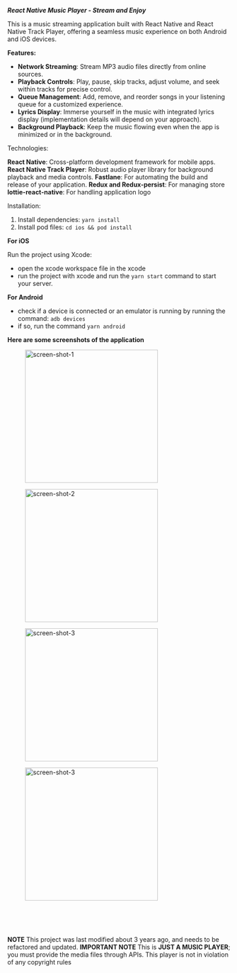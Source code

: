 ***React Native Music Player - Stream and Enjoy***

This is a music streaming application built with React Native and React Native Track Player, offering a seamless music experience on both Android and iOS devices.

**Features:**

- **Network Streaming**: Stream MP3 audio files directly from online sources.
- **Playback Controls**: Play, pause, skip tracks, adjust volume, and seek within tracks for precise control.
- **Queue Management**: Add, remove, and reorder songs in your listening queue for a customized experience.
- **Lyrics Display**: Immerse yourself in the music with integrated lyrics display (implementation details will depend on your approach).
- **Background Playback**: Keep the music flowing even when the app is minimized or in the background.

Technologies:

**React Native**: Cross-platform development framework for mobile apps.
**React Native Track Player**: Robust audio player library for background playback and media controls.
**Fastlane**: For automating the build and release of your application.
**Redux and Redux-persist**: For managing store
**lottie-react-native**: For handling application logo

Installation:

1. Install dependencies: `yarn install`
2. Install pod files: `cd ios && pod install`

**For iOS**

Run the project using Xcode:
- open the xcode workspace file in the xcode
- run the project with xcode and run the `yarn start` command to start your server.

**For Android**

- check if a device is connected or an emulator is running by running the command:
`adb devices`
- if so, run the command `yarn android`

**Here are some screenshots of the application**
<figure>
    <img src="https://github.com/ZahraKhanjani/Musicify-Mobile-Application/assets/30265908/85707257-0135-4fc7-b40d-8de48dd9e2ea"
         alt="screen-shot-1" width="300">
</figure>
<figure>
    <img src="https://github.com/ZahraKhanjani/Musicify-Mobile-Application/assets/30265908/0be312b4-12fb-4f54-9af9-0911a2e53567"
         alt="screen-shot-2" width="300">
</figure>
<figure>
    <img src="https://github.com/ZahraKhanjani/Musicify-Mobile-Application/assets/30265908/1fe169eb-2c57-41eb-93ef-a65b091e093f"
         alt="screen-shot-3" width="300">
</figure>
<figure>
    <img src="https://github.com/ZahraKhanjani/Musicify-Mobile-Application/assets/30265908/5c0e3abf-55c4-440c-b693-2e2ba48c3c6b"
         alt="screen-shot-3" width="300">
</figure>


<br/>
<br/>
<br/>



**NOTE**
This project was last modified about 3 years ago, and needs to be refactored and updated.
**IMPORTANT NOTE**
This is **JUST A MUSIC PLAYER**; you must provide the media files through APIs. This player is not in violation of any copyright rules

